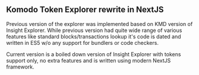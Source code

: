 ## Komodo Token Explorer rewrite in NextJS

Previous version of the explorer was implemented based on KMD version of Insight Explorer. While previous version had quite wide range of various features like standard blocks/transactions lookup it's code is dated and written in ES5 w/o any support for bundlers or code checkers.

Current version is a boiled down version of Insight Explorer with tokens support only, no extra features and is written using modern NextJS framework.